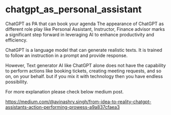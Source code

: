 # chatgpt_as_personal_assistant
ChatGPT as PA that can book your agenda
The appearance of ChatGPT as different role play like Personal Assistant, Instructor, Finance advisor marks a significant step forward in leveraging AI to enhance productivity and efficiency.

ChatGPT is a language model that can generate realistic texts. It is trained to follow an instruction in a prompt and provide response.

However, Text generator AI like ChatGPT alone does not have the capability to perform actions like booking tickets, creating meeting requests, and so on, on your behalf. but if you mix it with technology then you have endless possibility.

For more explanation please check below medium post.  

https://medium.com/@avinashry.singh/from-idea-to-reality-chatgpt-assistants-action-performing-prowess-a9a837cfaea3
